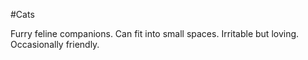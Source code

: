 #Cats

Furry feline companions. Can fit into small spaces. Irritable but loving. Occasionally friendly.